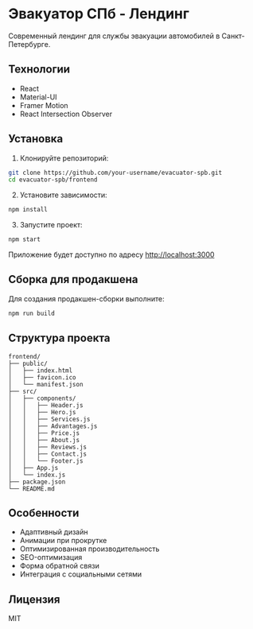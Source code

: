 # Эвакуатор СПб - Лендинг

Современный лендинг для службы эвакуации автомобилей в Санкт-Петербурге.

## Технологии

- React
- Material-UI
- Framer Motion
- React Intersection Observer

## Установка

1. Клонируйте репозиторий:
```bash
git clone https://github.com/your-username/evacuator-spb.git
cd evacuator-spb/frontend
```

2. Установите зависимости:
```bash
npm install
```

3. Запустите проект:
```bash
npm start
```

Приложение будет доступно по адресу [http://localhost:3000](http://localhost:3000)

## Сборка для продакшена

Для создания продакшен-сборки выполните:
```bash
npm run build
```

## Структура проекта

```
frontend/
├── public/
│   ├── index.html
│   ├── favicon.ico
│   └── manifest.json
├── src/
│   ├── components/
│   │   ├── Header.js
│   │   ├── Hero.js
│   │   ├── Services.js
│   │   ├── Advantages.js
│   │   ├── Price.js
│   │   ├── About.js
│   │   ├── Reviews.js
│   │   ├── Contact.js
│   │   └── Footer.js
│   ├── App.js
│   └── index.js
├── package.json
└── README.md
```

## Особенности

- Адаптивный дизайн
- Анимации при прокрутке
- Оптимизированная производительность
- SEO-оптимизация
- Форма обратной связи
- Интеграция с социальными сетями

## Лицензия

MIT 